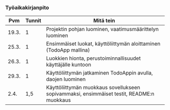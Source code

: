 ### Työaikakirjanpito

| Pvm | Tunnit | Mitä tein |
| --- | ---    | ---------- |
|19.3.|   1    | Projektin pohjan luominen, vaatimusmäärittelyn luominen | 
|25.3.| 1 | Ensimmäiset luokat, käyttöliittymän aloittaminen (TodoApp mallina) |
|26.3.| 1 | Luokkien hionta, perustoiminnallisuudet käyttäjälle kuntoon |
|29.3.| 1 | Käyttöliittymän jatkaminen TodoAppin avulla, daojen luominen |
|2.4.|  1,5 | Käyttöliittymän muokkaus sovellukseen sopivammaksi, ensimmäiset testit, README:n muokkaus|
